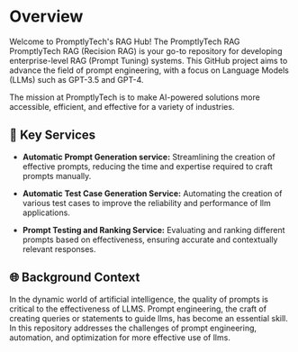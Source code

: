 # Overview

Welcome to PromptlyTech's RAG Hub!
The PromptlyTech RAG
PromptlyTech RAG (Recision RAG) is your go-to repository for developing enterprise-level RAG (Prompt Tuning) systems. 
This GitHub project aims to advance the field of prompt engineering, with a focus on Language Models (LLMs) such as GPT-3.5 and GPT-4. 

The mission at PromptlyTech is to make AI-powered solutions more accessible, efficient, and effective for a variety of industries.

## 🚀 Key Services
- **Automatic Prompt Generation service:** Streamlining the creation of effective prompts, reducing the time and expertise required to craft prompts manually.

- **Automatic Test Case Generation Service:** Automating the creation of various test cases to improve the reliability and performance of llm applications.
- **Prompt Testing and Ranking Service:** Evaluating and ranking different prompts based on effectiveness, ensuring accurate and contextually relevant responses.


## 🌐 Background Context
In the dynamic world of artificial intelligence, the quality of prompts is critical to the effectiveness of LLMS. Prompt engineering, 
the craft of creating queries or statements to guide llms, has become an essential skill. 
In this repository addresses the challenges of prompt engineering, automation, and optimization for more effective use of llms.
